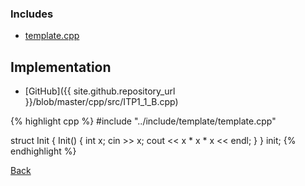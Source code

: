 ### Includes

- [template.cpp](../include/template/template)

## Implementation

- [GitHub]({{ site.github.repository_url }}/blob/master/cpp/src/ITP1_1_B.cpp)

{% highlight cpp %}
#include "../include/template/template.cpp"

struct Init { Init() { int x; cin >> x; cout << x * x * x << endl; } } init;
{% endhighlight %}

[Back](..)
